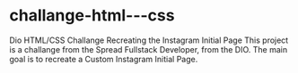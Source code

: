 # challange-html---css
Dio HTML/CSS Challange  Recreating the Instagram Initial Page
This project is a challange from the Spread Fullstack Developer, from the DIO.
  The main goal is to recreate a Custom Instagram Initial Page.
